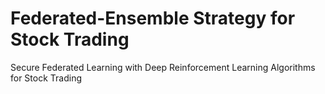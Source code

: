 # Federated-Ensemble Strategy for Stock Trading
Secure Federated Learning with Deep Reinforcement Learning Algorithms for Stock Trading
